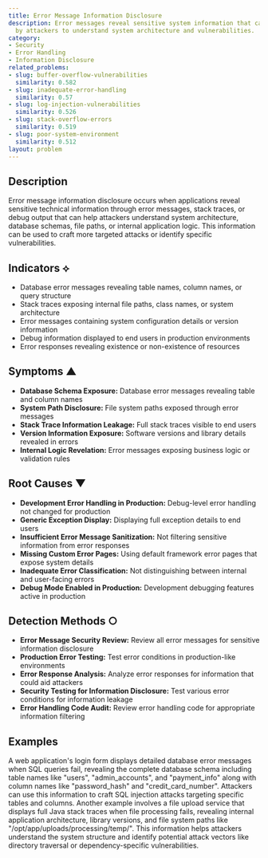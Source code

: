```yaml
---
title: Error Message Information Disclosure
description: Error messages reveal sensitive system information that can be exploited
  by attackers to understand system architecture and vulnerabilities.
category:
- Security
- Error Handling
- Information Disclosure
related_problems:
- slug: buffer-overflow-vulnerabilities
  similarity: 0.582
- slug: inadequate-error-handling
  similarity: 0.57
- slug: log-injection-vulnerabilities
  similarity: 0.526
- slug: stack-overflow-errors
  similarity: 0.519
- slug: poor-system-environment
  similarity: 0.512
layout: problem
---
```


## Description

Error message information disclosure occurs when applications reveal sensitive technical information through error messages, stack traces, or debug output that can help attackers understand system architecture, database schemas, file paths, or internal application logic. This information can be used to craft more targeted attacks or identify specific vulnerabilities.

## Indicators ⟡

- Database error messages revealing table names, column names, or query structure
- Stack traces exposing internal file paths, class names, or system architecture
- Error messages containing system configuration details or version information
- Debug information displayed to end users in production environments
- Error responses revealing existence or non-existence of resources

## Symptoms ▲

- **Database Schema Exposure:** Database error messages revealing table and column names
- **System Path Disclosure:** File system paths exposed through error messages
- **Stack Trace Information Leakage:** Full stack traces visible to end users
- **Version Information Exposure:** Software versions and library details revealed in errors
- **Internal Logic Revelation:** Error messages exposing business logic or validation rules

## Root Causes ▼

- **Development Error Handling in Production:** Debug-level error handling not changed for production
- **Generic Exception Display:** Displaying full exception details to end users
- **Insufficient Error Message Sanitization:** Not filtering sensitive information from error responses
- **Missing Custom Error Pages:** Using default framework error pages that expose system details
- **Inadequate Error Classification:** Not distinguishing between internal and user-facing errors
- **Debug Mode Enabled in Production:** Development debugging features active in production

## Detection Methods ○

- **Error Message Security Review:** Review all error messages for sensitive information disclosure
- **Production Error Testing:** Test error conditions in production-like environments
- **Error Response Analysis:** Analyze error responses for information that could aid attackers
- **Security Testing for Information Disclosure:** Test various error conditions for information leakage
- **Error Handling Code Audit:** Review error handling code for appropriate information filtering

## Examples

A web application's login form displays detailed database error messages when SQL queries fail, revealing the complete database schema including table names like "users", "admin_accounts", and "payment_info" along with column names like "password_hash" and "credit_card_number". Attackers can use this information to craft SQL injection attacks targeting specific tables and columns. Another example involves a file upload service that displays full Java stack traces when file processing fails, revealing internal application architecture, library versions, and file system paths like "/opt/app/uploads/processing/temp/". This information helps attackers understand the system structure and identify potential attack vectors like directory traversal or dependency-specific vulnerabilities.